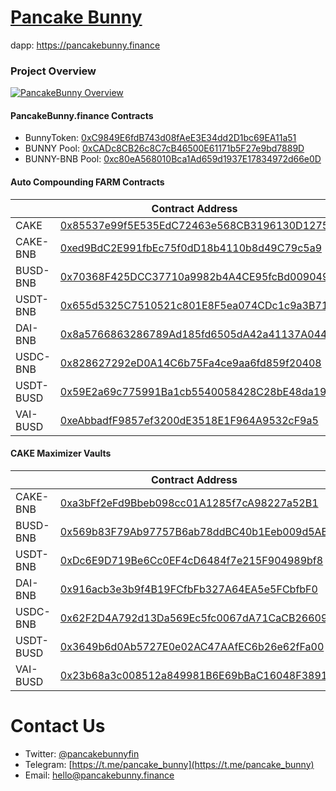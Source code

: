 # [Pancake Bunny](https://pancakebunny.finance)
dapp: https://pancakebunny.finance

### Project Overview  
[![PancakeBunny Overview](http://img.youtube.com/vi/xPUI9Eku4pE/default.jpg)](https://youtu.be/xPUI9Eku4pE)

#### PancakeBunny.finance Contracts
- BunnyToken: [0xC9849E6fdB743d08fAeE3E34dd2D1bc69EA11a51](https://bscscan.com/address/0xC9849E6fdB743d08fAeE3E34dd2D1bc69EA11a51)
- BUNNY Pool: [0xCADc8CB26c8C7cB46500E61171b5F27e9bd7889D](https://bscscan.com/address/0xCADc8CB26c8C7cB46500E61171b5F27e9bd7889D)
- BUNNY-BNB Pool: [0xc80eA568010Bca1Ad659d1937E17834972d66e0D](https://bscscan.com/address/0xc80eA568010Bca1Ad659d1937E17834972d66e0D) 

#### Auto Compounding FARM Contracts 
|     |      Contract Address |
|-----------|--------------|
| CAKE | [0x85537e99f5E535EdC72463e568CB3196130D1275](https://bscscan.com/address/0x85537e99f5E535EdC72463e568CB3196130D1275)|
| CAKE-BNB | [0xed9BdC2E991fbEc75f0dD18b4110b8d49C79c5a9](https://bscscan.com/address/0xed9BdC2E991fbEc75f0dD18b4110b8d49C79c5a9)|
| BUSD-BNB | [0x70368F425DCC37710a9982b4A4CE95fcBd009049](https://bscscan.com/address/0x70368F425DCC37710a9982b4A4CE95fcBd009049)|
| USDT-BNB | [0x655d5325C7510521c801E8F5ea074CDc1c9a3B71](https://bscscan.com/address/0x655d5325C7510521c801E8F5ea074CDc1c9a3B71)|
| DAI-BNB | [0x8a5766863286789Ad185fd6505dA42a41137A044](https://bscscan.com/address/0x8a5766863286789Ad185fd6505dA42a41137A044)|
| USDC-BNB | [0x828627292eD0A14C6b75Fa4ce9aa6fd859f20408](https://bscscan.com/address/0x828627292eD0A14C6b75Fa4ce9aa6fd859f20408)|
| USDT-BUSD | [0x59E2a69c775991Ba1cb5540058428C28bE48da19](https://bscscan.com/address/0x59E2a69c775991Ba1cb5540058428C28bE48da19)|
| VAI-BUSD | [0xeAbbadfF9857ef3200dE3518E1F964A9532cF9a5](https://bscscan.com/address/0xeAbbadfF9857ef3200dE3518E1F964A9532cF9a5)|

#### CAKE Maximizer Vaults 
|     |      Contract Address |
|-----------|--------------|
| CAKE-BNB | [0xa3bFf2eFd9Bbeb098cc01A1285f7cA98227a52B1](https://bscscan.com/address/0xa3bFf2eFd9Bbeb098cc01A1285f7cA98227a52B1)|
| BUSD-BNB | [0x569b83F79Ab97757B6ab78ddBC40b1Eeb009d5AB](https://bscscan.com/address/0x569b83F79Ab97757B6ab78ddBC40b1Eeb009d5AB)|
| USDT-BNB | [0xDc6E9D719Be6Cc0EF4cD6484f7e215F904989bf8](https://bscscan.com/address/0xDc6E9D719Be6Cc0EF4cD6484f7e215F904989bf8)|
| DAI-BNB | [0x916acb3e3b9f4B19FCfbFb327A64EA5e5FCbfbF0](https://bscscan.com/address/0x916acb3e3b9f4B19FCfbFb327A64EA5e5FCbfbF0)|
| USDC-BNB | [0x62F2D4A792d13Da569Ec5fc0067dA71CaCB26609](https://bscscan.com/address/0x62F2D4A792d13Da569Ec5fc0067dA71CaCB26609)|
| USDT-BUSD | [0x3649b6d0Ab5727E0e02AC47AAfEC6b26e62fFa00](https://bscscan.com/address/0x3649b6d0Ab5727E0e02AC47AAfEC6b26e62fFa00)|
| VAI-BUSD | [0x23b68a3c008512a849981B6E69bBaC16048F3891](https://bscscan.com/address/0x23b68a3c008512a849981B6E69bBaC16048F3891)|

# Contact Us
- Twitter: [@pancakebunnyfin](https://twitter.com/pancakebunnyfin)
- Telegram: [https://t.me/pancake_bunny](https://t.me/pancake_bunny)
- Email: [hello@pancakebunny.finance](mailto:hello@pancakebunny.finance)
